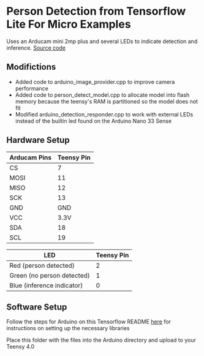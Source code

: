 # Person Detection from Tensorflow Lite For Micro Examples 
Uses an Arducam mini 2mp plus and several LEDs to indicate detection and inference.
[Source code](https://github.com/tensorflow/tensorflow/tree/master/tensorflow/lite/micro/examples/person_detection/arduino)

## Modifictions 
* Added code to arduino_image_provider.cpp to improve camera performance
* Added code to person_detect_model.cpp to allocate model into flash memory because the teensy's RAM is partitioned so the model does not fit
* Modified arduino_detection_responder.cpp to work with external LEDs instead of the builtin led found on the Arduino Nano 33 Sense

## Hardware Setup
Arducam Pins | Teensy Pin
------------ | -------------
CS | 7
MOSI | 11
MISO | 12
SCK | 13
GND | GND
VCC | 3.3V
SDA | 18
SCL | 19

LED | Teensy Pin
------------ | -------------
Red (person detected) | 2
Green (no person detected) | 1
Blue (inference indicator) | 0

## Software Setup
Follow the steps for Arduino on this Tensorflow README [here](https://github.com/tensorflow/tensorflow/blob/master/tensorflow/lite/micro/examples/person_detection/README.md) for instructions on setting up the necessary libraries  

Place this folder with the files into the Arduino directory and upload to your Teensy 4.0
